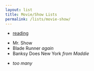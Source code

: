 ```yaml
---
layout: list
title: Movie/Show Lists
permalink: /lists/movie-show/
---
```

- [reading](/lists/reading)

<!--two items:-->

- Mr. Show
- Blade Runner _again_
- Banksy Does New York _from Maddie_

<!--two items:-->

- _too many_
